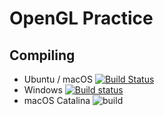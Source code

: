 # OpenGL Practice
## Compiling
- Ubuntu / macOS [![Build Status](https://travis-ci.com/c3n7/opengl-practice.svg?branch=master)](https://travis-ci.com/c3n7/opengl-practice)
- Windows [![Build status](https://ci.appveyor.com/api/projects/status/nlw5iqqhqeikuqlu?svg=true)](https://ci.appveyor.com/project/c3n7/opengl-practice-wrfc5)
- macOS Catalina ![build](https://github.com/c3n7/opengl-practice/workflows/build/badge.svg)
